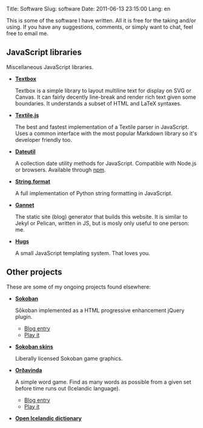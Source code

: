 Title: Software
Slug: software
Date: 2011-06-13 23:15:00
Lang: en

This is some of the software I have written. All it is free for the taking and/or using. If you have any suggestions, comments, or simply want to chat, feel free to email me.

## JavaScript libraries

Miscellaneous JavaScript libraries.

* **[Textbox](https://github.com/borgar/textbox)**

    Textbox is a simple library to layout multiline text for display on SVG or Canvas. It can fairly decently line-break and render rich text given some boundaries. It understands a subset of HTML and LaTeX syntaxes. 

* **[Textile.js](https://github.com/borgar/textile-js)**

    The best and fastest implementation of a Textile parser in JavaScript. Uses a common interface with the most popular Markdown library so it's developer friendly too.

* **[Dateutil](https://github.com/borgar/dateutil)**  

    A collection date utility methods for JavaScript.
    Compatible with Node.js or browsers. Available through [npm](http://search.npmjs.org/#/dateutil).

* **[String.format](https://github.com/borgar/String.format)**

    A full implementation of Python string formatting in JavaScript.

* **[Gannet](https://github.com/borgar/gannet)**  

    The static site (blog) generator that builds this website. It is similar 
    to Jekyl or Pelican, written in JS, but is mosly only useful to one person: me.

* **[Hugs](https://github.com/borgar/hugs)**  

    A small JavaScript templating system. That loves you.


## Other projects

These are some of my ongoing projects found elsewhere:

* **[Sokoban](https://github.com/borgar/jquery-sokoban)**  

    Sōkoban implemented as a HTML progressive enhancement jQuery plugin.  

    * [Blog entry](/s/2009/07/sokoban/)
    * [Play it](/programs/sokoban/)



* **[Sokoban skins](https://github.com/borgar/sokoban-skins)**  

  Liberally licensed Sokoban game graphics.

* **[Orðavinda](https://github.com/borgar/ordavinda)**  

  A simple word game. Find as many words as possible from a given set before time runs out (Icelandic language).

  * [Blog entry](/s/2010/03/ordavinda/)
  * [Play it](/programs/ordavinda/)

* **[Open Icelandic dictionary](http://islenska.org)**


